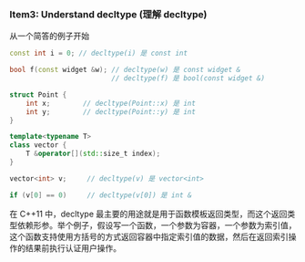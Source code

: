 ### Item3: Understand decltype (理解 decltype)

从一个简答的例子开始

```cpp
const int i = 0; // decltype(i) 是 const int

bool f(const widget &w); // decltype(w) 是 const widget &
                         // decltype(f) 是 bool(const widget &)

struct Point {
    int x;        // decltype(Point::x) 是 int
    int y;        // decltype(Point::y) 是 int
}

template<typename T>
class vector {
    T &operator[](std::size_t index);
}

vector<int> v;     // decltype(v) 是 vector<int>

if (v[0] == 0)     // decltype(v[0]) 是 int &
```

在 C++11 中，decltype 最主要的用途就是用于函数模板返回类型，而这个返回类型依赖形参。举个例子，假设写一个函数，一个参数为容器，一个参数为索引值，这个函数支持使用方括号的方式返回容器中指定索引值的数据，然后在返回索引操作的结果前执行认证用户操作。